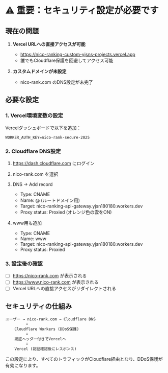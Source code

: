 # ⚠️ 重要：セキュリティ設定が必要です

## 現在の問題

1. **Vercel URLへの直接アクセスが可能**
   - https://nico-ranking-custom-yjsns-projects.vercel.app
   - 誰でもCloudflare保護を回避してアクセス可能

2. **カスタムドメインが未設定**
   - nico-rank.com のDNS設定が未完了

## 必要な設定

### 1. Vercel環境変数の設定

Vercelダッシュボードで以下を追加：
```
WORKER_AUTH_KEY=nico-rank-secure-2025
```

### 2. Cloudflare DNS設定

1. https://dash.cloudflare.com にログイン
2. nico-rank.com を選択
3. DNS → Add record
   - Type: CNAME
   - Name: @ (ルートドメイン用)
   - Target: nico-ranking-api-gateway.yjsn180180.workers.dev
   - Proxy status: Proxied (オレンジ色の雲をON)

4. www用も追加
   - Type: CNAME
   - Name: www
   - Target: nico-ranking-api-gateway.yjsn180180.workers.dev
   - Proxy status: Proxied

### 3. 設定後の確認

- [ ] https://nico-rank.com が表示される
- [ ] https://www.nico-rank.com が表示される
- [ ] Vercel URLへの直接アクセスがリダイレクトされる

## セキュリティの仕組み

```
ユーザー → nico-rank.com → Cloudflare DNS
         ↓
    Cloudflare Workers (DDoS保護)
         ↓
    認証ヘッダー付きでVercelへ
         ↓
    Vercel (認証確認後にレスポンス)
```

この設定により、すべてのトラフィックがCloudflare経由となり、DDoS保護が有効になります。